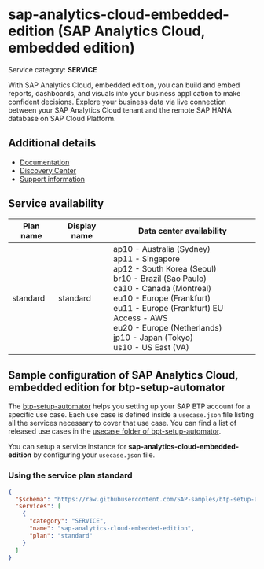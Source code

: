 # **sap-analytics-cloud-embedded-edition** (SAP Analytics Cloud, embedded edition)

Service category: **SERVICE**

With SAP Analytics Cloud, embedded edition, you can build and embed reports, dashboards, and visuals into your business application to make confident decisions. Explore your business data via live connection between your SAP Analytics Cloud tenant and the remote SAP HANA database on SAP Cloud Platform.

## Additional details

- [Documentation](https://help.sap.com/viewer/product/SAC_EMBEDDED_EDITION/1.0/en-US)
- [Discovery Center](https://discovery-center.cloud.sap/serviceCatalog/sap-analytics-cloud-embedded-edition)
- [Support information](https://help.sap.com/viewer/7466893ec68641198fc189757dc5f7a6/1.0/en-US/ce081403aaf14feca286d7d0b4af2b86.html)

## Service availability

| Plan name | Display name | Data center availability  |
|------|----------------|---------------------------|
|  standard  |  standard  | ap10 - Australia (Sydney)<br> ap11 - Singapore<br> ap12 - South Korea (Seoul)<br> br10 - Brazil (Sao Paulo)<br> ca10 - Canada (Montreal)<br> eu10 - Europe (Frankfurt)<br> eu11 - Europe (Frankfurt) EU Access - AWS<br> eu20 - Europe (Netherlands)<br> jp10 - Japan (Tokyo)<br> us10 - US East (VA)  |

## Sample configuration of **SAP Analytics Cloud, embedded edition** for btp-setup-automator

The [btp-setup-automator](https://github.com/SAP-samples/btp-setup-automator) helps you setting up your SAP BTP account for a specific use case. Each use case is defined inside a `usecase.json` file listing all the services necessary to cover that use case. You can find a list of released use cases in the [usecase folder of bpt-setup-automator](https://github.com/SAP-samples/btp-setup-automator/tree/main/usecases).

You can setup a service instance for **sap-analytics-cloud-embedded-edition** by configuring your `usecase.json` file.

### Using the service plan **standard**

```json
{
  "$schema": "https://raw.githubusercontent.com/SAP-samples/btp-setup-automator/main/libs/btpsa-usecase.json",
  "services": [
    {
      "category": "SERVICE",
      "name": "sap-analytics-cloud-embedded-edition",
      "plan": "standard"
    }
  ]
}
```
